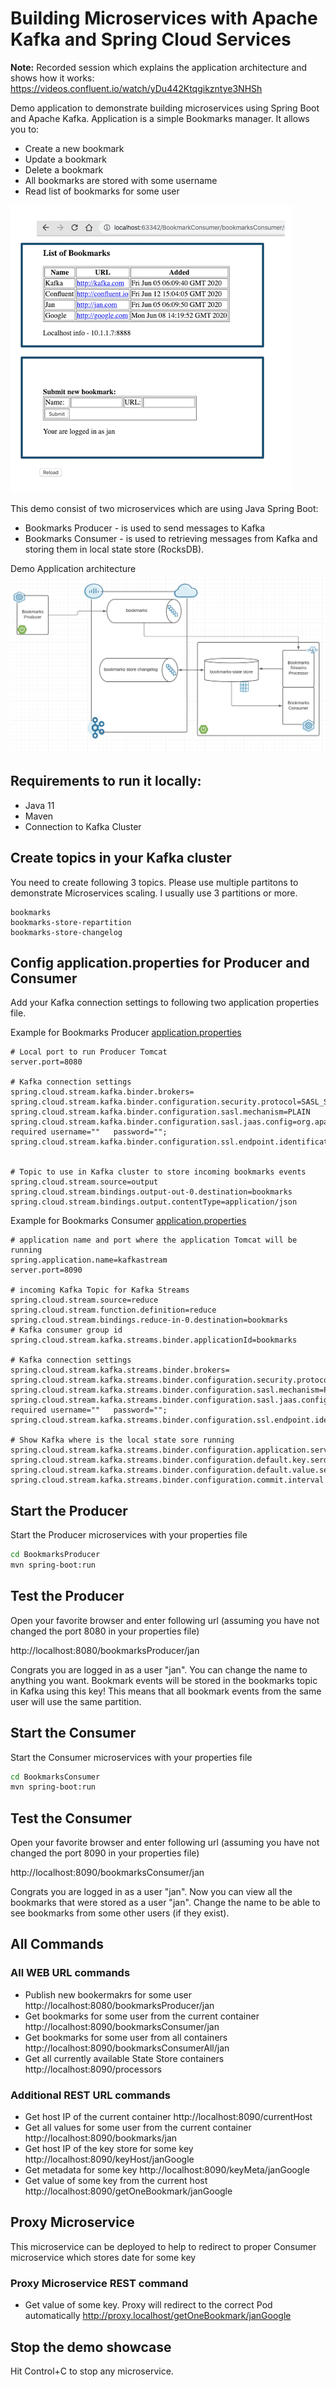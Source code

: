 # Building Microservices with Apache Kafka and Spring Cloud Services

**Note:** Recorded session which explains the application architecture and shows how it works: https://videos.confluent.io/watch/yDu442Ktqgikzntye3NHSh

Demo application to demonstrate building microservices using Spring Boot and Apache Kafka. Application is a simple Bookmarks manager. It allows you to:
* Create a new bookmark
* Update a bookmark 
* Delete a bookmark
* All bookmarks are stored with some username
* Read list of bookmarks for some user

![Application User Interface](appUI.png)

This demo consist of two microservices which are using Java Spring Boot:
* Bookmarks Producer - is used to send messages to Kafka
* Bookmarks  Consumer - is used to retrieving messages from Kafka and storing them in local state store (RocksDB). 

Demo Application architecture
![Architecture](architecture.png)

## Requirements to run it locally:
* Java 11
* Maven
* Connection to Kafka Cluster

## Create topics in your Kafka cluster
You need to create following 3 topics. Please use multiple partitons to demonstrate Microservices scaling. I usually use 3 partitions or more.
```
bookmarks
bookmarks-store-repartition
bookmarks-store-changelog 
```

## Config application.properties for Producer and Consumer
Add your Kafka connection settings to following two application properties file.

Example for Bookmarks Producer [application.properties](BookmarksProducer/src/main/resources/application.properties)
```
# Local port to run Producer Tomcat
server.port=8080

# Kafka connection settings
spring.cloud.stream.kafka.binder.brokers=
spring.cloud.stream.kafka.binder.configuration.security.protocol=SASL_SSL
spring.cloud.stream.kafka.binder.configuration.sasl.mechanism=PLAIN
spring.cloud.stream.kafka.binder.configuration.sasl.jaas.config=org.apache.kafka.common.security.plain.PlainLoginModule   required username=""   password="";
spring.cloud.stream.kafka.binder.configuration.ssl.endpoint.identification.algorithm=https


# Topic to use in Kafka cluster to store incoming bookmarks events
spring.cloud.stream.source=output
spring.cloud.stream.bindings.output-out-0.destination=bookmarks
spring.cloud.stream.bindings.output.contentType=application/json
```

Example for Bookmarks Consumer [application.properties](BookmarksConsumer/src/main/resources/application.properties)
```
# application name and port where the application Tomcat will be running
spring.application.name=kafkastream
server.port=8090

# incoming Kafka Topic for Kafka Streams
spring.cloud.stream.source=reduce
spring.cloud.stream.function.definition=reduce
spring.cloud.stream.bindings.reduce-in-0.destination=bookmarks
# Kafka consumer group id
spring.cloud.stream.kafka.streams.binder.applicationId=bookmarks

# Kafka connection settings
spring.cloud.stream.kafka.streams.binder.brokers=
spring.cloud.stream.kafka.streams.binder.configuration.security.protocol=SASL_SSL
spring.cloud.stream.kafka.streams.binder.configuration.sasl.mechanism=PLAIN
spring.cloud.stream.kafka.streams.binder.configuration.sasl.jaas.config=org.apache.kafka.common.security.plain.PlainLoginModule   required username=""   password="";
spring.cloud.stream.kafka.streams.binder.configuration.ssl.endpoint.identification.algorithm=https

# Show Kafka where is the local state sore running
spring.cloud.stream.kafka.streams.binder.configuration.application.server=localhost:${server.port}
spring.cloud.stream.kafka.streams.binder.configuration.default.key.serde=org.apache.kafka.common.serialization.Serdes$StringSerde
spring.cloud.stream.kafka.streams.binder.configuration.default.value.serde=org.apache.kafka.common.serialization.Serdes$StringSerde
spring.cloud.stream.kafka.streams.binder.configuration.commit.interval.ms=1000
```

## Start the Producer
Start the Producer microservices with your properties file
```bash
cd BookmarksProducer
mvn spring-boot:run
```

## Test the Producer
Open your favorite browser and enter following url (assuming you have not changed the port 8080 in your properties file)

http://localhost:8080/bookmarksProducer/jan

Congrats you are logged in as a user "jan". You can change the name to anything you want. Bookmark events will be stored in the bookmarks topic in Kafka using this key! This means that all bookmark events from the same user will use the same partition.

## Start the Consumer
Start the Consumer microservices with your properties file
```bash
cd BookmarksConsumer
mvn spring-boot:run
```

## Test the Consumer
Open your favorite browser and enter following url (assuming you have not changed the port 8090 in your properties file)

http://localhost:8090/bookmarksConsumer/jan

Congrats you are logged in as a user "jan". Now you can view all the bookmarks that were stored as a user "jan". Change the name to be able to see bookmarks from some other users (if they exist).

## All Commands

### All WEB URL commands 
  * Publish new bookermakrs for some user
http://localhost:8080/bookmarksProducer/jan  
  * Get bookmarks for some user from the current container
http://localhost:8090/bookmarksConsumer/jan
  * Get bookmarks for some user from all containers
http://localhost:8090/bookmarksConsumerAll/jan
  * Get all currently available State Store containers
http://localhost:8090/processors

### Additional REST URL commands
  * Get host IP of the current container
http://localhost:8090/currentHost
  * Get all values for some user from the current container
http://localhost:8090/bookmarks/jan
  * Get host IP of the key store for some key
http://localhost:8090/keyHost/janGoogle
  * Get metadata for some key
http://localhost:8090/keyMeta/janGoogle
  * Get value of some key from the current host
http://localhost:8090/getOneBookmark/janGoogle

## Proxy Microservice
This microservice can be deployed to help to redirect to proper Consumer microservice which stores date for some key

### Proxy Microservice REST command
  * Get value of some key. Proxy will redirect to the correct Pod automatically
http://proxy.localhost/getOneBookmark/janGoogle

## Stop the demo showcase
Hit Control+C to stop any microservice.



